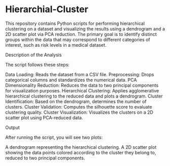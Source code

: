 # Hierarchial-Cluster

This repository contains Python scripts for performing hierarchical clustering on a dataset and visualizing the results using a dendrogram and a 2D scatter plot via PCA reduction. The primary goal is to identify distinct groups within the data that may correspond to different categories of interest, such as risk levels in a medical dataset.

Description of the Analysis

The script follows these steps:

Data Loading: Reads the dataset from a CSV file.
Preprocessing: Drops categorical columns and standardizes the numerical data.
PCA Dimensionality Reduction: Reduces the data to two principal components for visualization purposes.
Hierarchical Clustering: Applies agglomerative hierarchical clustering to the reduced data and plots a dendrogram.
Cluster Identification: Based on the dendrogram, determines the number of clusters.
Cluster Validation: Computes the silhouette score to evaluate clustering quality.
Cluster Visualization: Visualizes the clusters on a 2D scatter plot using PCA-reduced data.

Output

After running the script, you will see two plots:

A dendrogram representing the hierarchical clustering.
A 2D scatter plot showing the data points colored according to the cluster they belong to, reduced to two principal components.
